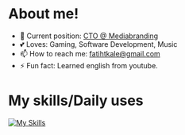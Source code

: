 # About me! 
- 👤 Current position: [CTO @ Mediabranding](mediabranding.dk)
- 💕 Loves: Gaming, Software Development, Music
- 📫 How to reach me: fatihtkale@gmail.com
- ⚡ Fun fact: Learned english from youtube.

# My skills/Daily uses
[![My Skills](https://skillicons.dev/icons?i=js,ts,vue,react,next,laravel,nuxt,tailwind,postgres,mysql,python)](https://skillicons.dev)
